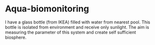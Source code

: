 # Aqua-biomonitoring

I have a glass bottle (from IKEA) filled with water from nearest pool.
This bottle is isolated from environment and receive only sunlight.
The aim is measuring the parameter of this system and create self sufficient biosphere.

